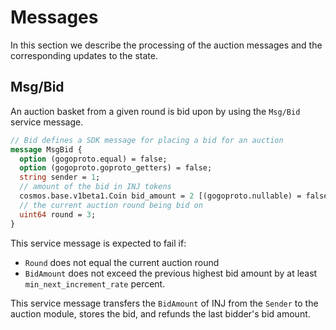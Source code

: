 <!--
order: 2
title: Messages
-->

# Messages

In this section we describe the processing of the auction messages and the corresponding updates to the state.

## Msg/Bid

An auction basket from a given round is bid upon by using the `Msg/Bid` service message.

```protobuf
// Bid defines a SDK message for placing a bid for an auction
message MsgBid {
  option (gogoproto.equal) = false;
  option (gogoproto.goproto_getters) = false;
  string sender = 1;
  // amount of the bid in INJ tokens
  cosmos.base.v1beta1.Coin bid_amount = 2 [(gogoproto.nullable) = false];
  // the current auction round being bid on
  uint64 round = 3;
}
```

This service message is expected to fail if:

- `Round` does not equal the current auction round
- `BidAmount` does not exceed the previous highest bid amount by at least `min_next_increment_rate` percent.

This service message transfers the `BidAmount` of INJ from the `Sender` to the auction module, stores the bid, and refunds the last bidder's bid amount.
